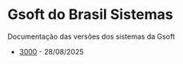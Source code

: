 # Gsoft do Brasil Sistemas

Documentação das versões dos sistemas da Gsoft

- [3000](./version/3000.md) - 28/08/2025
